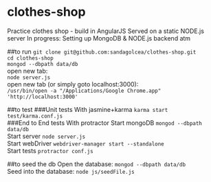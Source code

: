 # clothes-shop
Practice clothes shop - build in AngularJS
Served on a static NODE.js server
In progress: Setting up MongoDB & NODE.js backend atm

##to run
`git clone git@github.com:sandagolcea/clothes-shop.git`    
`cd clothes-shop`  
`mongod --dbpath data/db`  
open new tab:  
`node server.js`  
open new tab (or simply goto localhost:3000):  
`/usr/bin/open -a "/Applications/Google Chrome.app" 'http://localhost:3000'`  

##to test
###Unit tests
With jasmine+karma
`karma start test/karma.conf.js`  
###End to End tests
With protractor
Start mongoDB `mongod --dbpath data/db`  
Start server `node server.js`  
Start webDriver `webdriver-manager start --standalone`  
Start tests `protractor conf.js`  


##to seed the db
Open the database: `mongod --dbpath data/db`  
Seed into the database: `node js/seedFile.js`  
